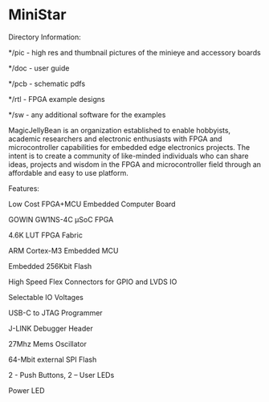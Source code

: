 # MiniStar
Directory Information:

*/pic - high res and thumbnail pictures of the minieye and accessory boards

*/doc - user guide

*/pcb - schematic pdfs

*/rtl - FPGA example designs

*/sw - any additional software for the examples

MagicJellyBean is an organization established to enable hobbyists, academic researchers and electronic enthusiasts with FPGA and microcontroller capabilities for embedded edge electronics projects. The intent is to create a community of like-minded individuals who can share ideas, projects and wisdom in the FPGA and microcontroller field through an affordable and easy to use platform.
 

Features:

Low Cost FPGA+MCU Embedded Computer Board

GOWIN GW1NS-4C µSoC FPGA

4.6K LUT FPGA Fabric

ARM Cortex-M3 Embedded MCU

Embedded 256Kbit Flash

High Speed Flex Connectors for GPIO and LVDS IO

Selectable IO Voltages

USB-C to JTAG Programmer

J-LINK Debugger Header

27Mhz Mems Oscillator

64-Mbit external SPI Flash

2 - Push Buttons, 2 – User LEDs

Power LED




